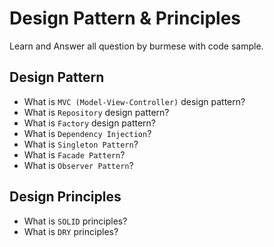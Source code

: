 # Design Pattern & Principles

Learn and Answer all question by burmese with code sample.

## Design Pattern

- What is `MVC (Model-View-Controller)` design pattern?
- What is `Repository` design pattern?
- What is `Factory` design pattern?
- What is `Dependency Injection`?
- What is `Singleton Pattern`?
- What is `Facade Pattern`?
- What is `Observer Pattern`?

## Design Principles

- What is `SOLID` principles?
- What is `DRY` principles?
